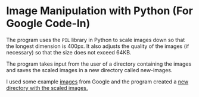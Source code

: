# Image Manipulation with Python (For Google Code-In)

The program uses the `PIL` library in Python to scale images down so that the longest dimension is 400px. It also adjusts the quality of the images (if necessary) so that the size does not exceed 64KB.

The program takes input from the user of a directory containing the images and saves the scaled images in a new directory called new-images.

I used some example [images]((https://github.com/suhas-arun/Google-Code-In/blob/master/Image-Manipulation/images)) from Google and the program created a [new directory with the scaled images.](https://github.com/suhas-arun/Google-Code-In/blob/master/Image-Manipulation/new-images)